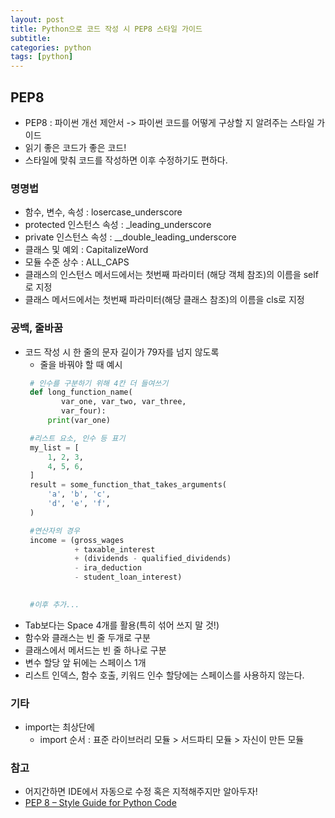 ```yaml
---
layout: post
title: Python으로 코드 작성 시 PEP8 스타일 가이드
subtitle: 
categories: python
tags: [python]
---
```



## PEP8

 - PEP8 : 파이썬 개선 제안서 -> 파이썬 코드를 어떻게 구상할 지 알려주는 스타일 가이드
 - 읽기 좋은 코드가 좋은 코드!
 - 스타일에 맞춰 코드를 작성하면 이후 수정하기도 편하다.


### 명명법

 - 함수, 변수, 속성 : losercase_underscore
 - protected 인스턴스 속성 : _leading_underscore
 - private 인스턴스 속성 : __double_leading_underscore
 - 클래스 및 예외 : CapitalizeWord
 - 모듈 수준 상수 : ALL_CAPS
 - 클래스의 인스턴스 메서드에서는 첫번째 파라미터 (해당 객체 참조)의 이름을 self로 지정
 - 클래스 메서드에서는 첫번째 파라미터(해당 클래스 참조)의 이름을 cls로 지정


### 공백, 줄바꿈

 - 코드 작성 시 한 줄의 문자 길이가 79자를 넘지 않도록
   - 줄을 바꿔야 할 때 예시  
   ```python
    # 인수를 구분하기 위해 4칸 더 들여쓰기
    def long_function_name(
           var_one, var_two, var_three,
           var_four):
        print(var_one)

    #리스트 요소, 인수 등 표기
    my_list = [
        1, 2, 3,
        4, 5, 6,
    ]
    result = some_function_that_takes_arguments(
        'a', 'b', 'c',
        'd', 'e', 'f',
    )

    #연산자의 경우
    income = (gross_wages
              + taxable_interest
              + (dividends - qualified_dividends)
              - ira_deduction
              - student_loan_interest)

    
    #이후 추가...
   ```
 - Tab보다는 Space 4개를 활용(특히 섞어 쓰지 말 것!)
 - 함수와 클래스는 빈 줄 두개로 구분
 - 클래스에서 메서드는 빈 줄 하나로 구분
 - 변수 할당 앞 뒤에는 스페이스 1개
 - 리스트 인덱스, 함수 호출, 키워드 인수 할당에는 스페이스를 사용하지 않는다.


### 기타
 - import는 최상단에
   - import 순서 : 표준 라이브러리 모듈 > 서드파티 모듈 > 자신이 만든 모듈


### 참고
 - 어지간하면 IDE에서 자동으로 수정 혹은 지적해주지만 알아두자!
 - [PEP 8 – Style Guide for Python Code]
 
 
 
 
 
 
 [PEP 8 – Style Guide for Python Code]: (https://peps.python.org/pep-0008/)